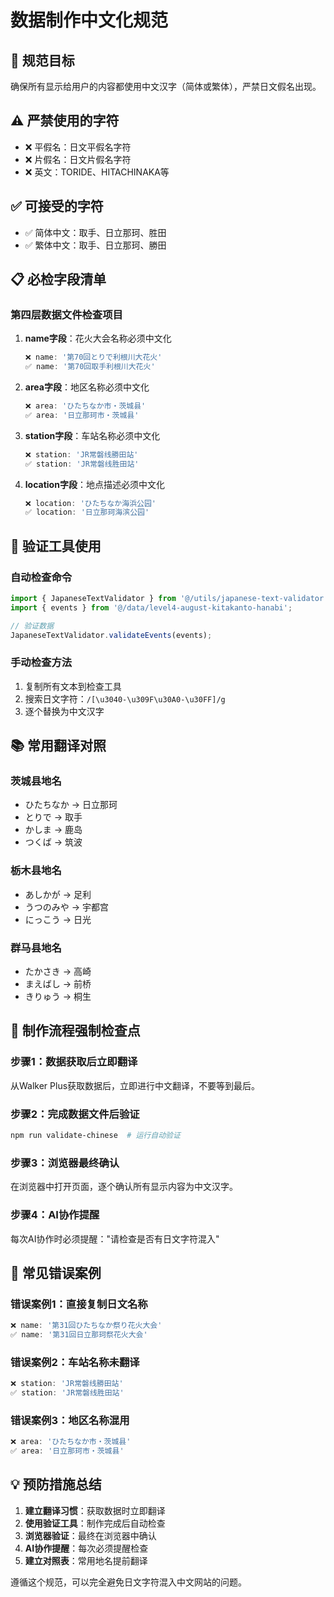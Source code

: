 # 数据制作中文化规范

## 🎯 规范目标

确保所有显示给用户的内容都使用中文汉字（简体或繁体），严禁日文假名出现。

## ⚠️ 严禁使用的字符

- ❌ 平假名：日文平假名字符
- ❌ 片假名：日文片假名字符
- ❌ 英文：TORIDE、HITACHINAKA等

## ✅ 可接受的字符

- ✅ 简体中文：取手、日立那珂、胜田
- ✅ 繁体中文：取手、日立那珂、勝田

## 📋 必检字段清单

### 第四层数据文件检查项目

1. **name字段**：花火大会名称必须中文化

   ```typescript
   ❌ name: '第70回とりで利根川大花火'
   ✅ name: '第70回取手利根川大花火'
   ```

2. **area字段**：地区名称必须中文化

   ```typescript
   ❌ area: 'ひたちなか市・茨城县'
   ✅ area: '日立那珂市・茨城县'
   ```

3. **station字段**：车站名称必须中文化

   ```typescript
   ❌ station: 'JR常磐线勝田站'
   ✅ station: 'JR常磐线胜田站'
   ```

4. **location字段**：地点描述必须中文化
   ```typescript
   ❌ location: 'ひたちなか海浜公园'
   ✅ location: '日立那珂海滨公园'
   ```

## 🔧 验证工具使用

### 自动检查命令

```typescript
import { JapaneseTextValidator } from '@/utils/japanese-text-validator';
import { events } from '@/data/level4-august-kitakanto-hanabi';

// 验证数据
JapaneseTextValidator.validateEvents(events);
```

### 手动检查方法

1. 复制所有文本到检查工具
2. 搜索日文字符：`/[\u3040-\u309F\u30A0-\u30FF]/g`
3. 逐个替换为中文汉字

## 📚 常用翻译对照

### 茨城县地名

- ひたちなか → 日立那珂
- とりで → 取手
- かしま → 鹿岛
- つくば → 筑波

### 栃木县地名

- あしかが → 足利
- うつのみや → 宇都宫
- にっこう → 日光

### 群马县地名

- たかさき → 高崎
- まえばし → 前桥
- きりゅう → 桐生

## 🚨 制作流程强制检查点

### 步骤1：数据获取后立即翻译

从Walker Plus获取数据后，立即进行中文翻译，不要等到最后。

### 步骤2：完成数据文件后验证

```bash
npm run validate-chinese  # 运行自动验证
```

### 步骤3：浏览器最终确认

在浏览器中打开页面，逐个确认所有显示内容为中文汉字。

### 步骤4：AI协作提醒

每次AI协作时必须提醒："请检查是否有日文字符混入"

## 📖 常见错误案例

### 错误案例1：直接复制日文名称

```typescript
❌ name: '第31回ひたちなか祭り花火大会'
✅ name: '第31回日立那珂祭花火大会'
```

### 错误案例2：车站名称未翻译

```typescript
❌ station: 'JR常磐线勝田站'
✅ station: 'JR常磐线胜田站'
```

### 错误案例3：地区名称混用

```typescript
❌ area: 'ひたちなか市・茨城县'
✅ area: '日立那珂市・茨城县'
```

## 💡 预防措施总结

1. **建立翻译习惯**：获取数据时立即翻译
2. **使用验证工具**：制作完成后自动检查
3. **浏览器验证**：最终在浏览器中确认
4. **AI协作提醒**：每次必须提醒检查
5. **建立对照表**：常用地名提前翻译

遵循这个规范，可以完全避免日文字符混入中文网站的问题。
